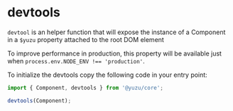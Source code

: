 <!-- Generated by documentation.js. Update this documentation by updating the source code. -->

# devtools

`devtool` is an helper function that will expose the instance of a Component in a `$yuzu` property attached to the root DOM element

To improve performance in production, this property will be available just when `process.env.NODE_ENV !== 'production'`.

To initialize the devtools copy the following code in your entry point:

```js
import { Component, devtools } from '@yuzu/core';

devtools(Component);
```
